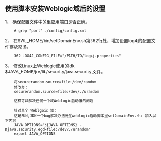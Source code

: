 ## 使用脚本安装Weblogic域后的设置

1、 确保配置文件中的里应用端口是否正确。

```
	# grep "port" ./config/config.xml
```

2、 在$WL_HOME/bin/setDomainEnv.sh第362行处，增加设置log4j的配置文件存放路径。

```
	362 LOG4J_CONFIG_FILE="/PATH/TO/log4j.properties"
```

3、 修改Linux上Weblogic使用的jdk $JAVA_HOME/jre/lib/security/java.security 文件。  

```
	将securerandom.source=file:/dev/random   
	修改为：  
	securerandom.source=file:/dev/./urandom

	这样可以解决任何一个域Weblogic启动慢的问题

    针对单个 Weblgoic 域：
    这是SUN,JDK一个bug解决办法是在weblogic启动脚本里setDomainEnv.sh: 加入以下内容
    JAVA_OPTIONS="${JAVA_OPTIONS} -Djava.security.egd=file:/dev/./urandom"
    export JAVA_OPTIONS
```

